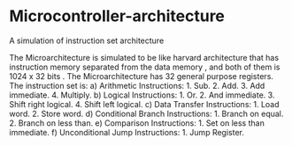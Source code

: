 # Microcontroller-architecture
A simulation of instruction set architecture

The Microarchitecture is simulated to be like harvard architecture that has instruction memory separated from the data memory , and both of them is 1024 x 32 bits .
The Microarchitecture has 32 general purpose registers.
The instruction set is:
  a) Arithmetic Instructions:
    1. Sub.
    2. Add.
    3. Add immediate.
      4. Multiply.
  b) Logical Instructions:
    1. Or.
    2. And immediate.
    3. Shift right logical.
    4. Shift left logical.
  c) Data Transfer Instructions:
    1. Load word.
    2. Store word.
  d) Conditional Branch Instructions:
    1. Branch on equal.
    2. Branch on less than.
  e) Comparison Instructions:
    1. Set on less than immediate.
  f) Unconditional Jump Instructions:
    1. Jump Register.
